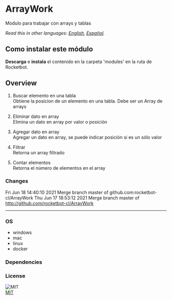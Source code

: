 # ArrayWork
  
Modulo para trabajar con arrays y tablas  

*Read this in other languages: [English](README.md), [Español](README.es.md).*

## Como instalar este módulo
  
__Descarga__ e __instala__ el contenido en la carpeta 'modules' en la ruta de Rocketbot.  



## Overview


1. Buscar elemento en una tabla  
Obtiene la posicion de un elemento en una tabla. Debe ser un Array de arrays

2. Eliminar dato en array  
Elimina un dato en array por valor o posición

3. Agregar dato en array  
Agregar un dato en array, se puede indicar posición si es un sólo valor

4. Filtrar  
Retorna un array filtrado

5. Contar elementos  
Retorna el número de elementos en el array  



### Changes
Fri Jun 18 14:40:10 2021  Merge branch master of github.com:rocketbot-cl/ArrayWork
Thu Jun 17 18:53:12 2021  Merge branch master of http://github.com/rocketbot-cl/ArrayWork

----
### OS

- windows
- mac
- linux
- docker

### Dependencies

### License
  
![MIT](https://camo.githubusercontent.com/107590fac8cbd65071396bb4d04040f76cde5bde/687474703a2f2f696d672e736869656c64732e696f2f3a6c6963656e73652d6d69742d626c75652e7376673f7374796c653d666c61742d737175617265)  
[MIT](http://opensource.org/licenses/mit-license.ph)